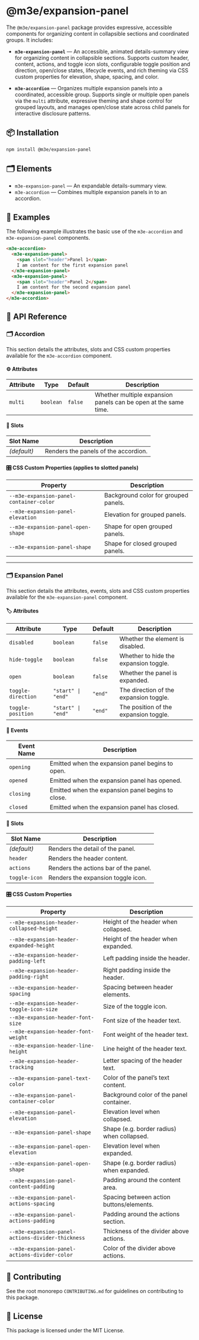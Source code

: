 # @m3e/expansion-panel

The `@m3e/expansion-panel` package provides expressive, accessible components for organizing content in collapsible sections and coordinated groups. It includes:

- **`m3e-expansion-panel`** — An accessible, animated details-summary view for organizing content in collapsible sections. Supports custom header, content, actions, and toggle icon slots, configurable toggle position and direction, open/close states, lifecycle events, and rich theming via CSS custom properties for elevation, shape, spacing, and color.

- **`m3e-accordion`** — Organizes multiple expansion panels into a coordinated, accessible group. Supports single or multiple open panels via the `multi` attribute, expressive theming and shape control for grouped layouts, and manages open/close state across child panels for interactive disclosure patterns.

## 📦 Installation

```bash
npm install @m3e/expansion-panel
```

## 🗂️ Elements

- `m3e-expansion-panel` — An expandable details-summary view.
- `m3e-accordion` — Combines multiple expansion panels in to an accordion.

## 🧪 Examples

The following example illustrates the basic use of the `m3e-accordion` and `m3e-expansion-panel` components.

```html
<m3e-accordion>
  <m3e-expansion-panel>
    <span slot="header">Panel 1</span>
    I am content for the first expansion panel
  </m3e-expansion-panel>
  <m3e-expansion-panel>
    <span slot="header">Panel 2</span>
    I am content for the second expansion panel
  </m3e-expansion-panel>
</m3e-accordion>
```

## 📖 API Reference

### 🗂️ Accordion

This section details the attributes, slots and CSS custom properties available for the `m3e-accordion` component.

#### ⚙️ Attributes

| Attribute | Type      | Default | Description                                                     |
| --------- | --------- | ------- | --------------------------------------------------------------- |
| `multi`   | `boolean` | `false` | Whether multiple expansion panels can be open at the same time. |

#### 🧩 Slots

| Slot Name   | Description                          |
| ----------- | ------------------------------------ |
| _(default)_ | Renders the panels of the accordion. |

#### 🎛️ CSS Custom Properties (applies to slotted panels)

| Property                                | Description                          |
| --------------------------------------- | ------------------------------------ |
| `--m3e-expansion-panel-container-color` | Background color for grouped panels. |
| `--m3e-expansion-panel-elevation`       | Elevation for grouped panels.        |
| `--m3e-expansion-panel-open-shape`      | Shape for open grouped panels.       |
| `--m3e-expansion-panel-shape`           | Shape for closed grouped panels.     |

---

### 🗂️ Expansion Panel

This section details the attributes, events, slots and CSS custom properties available for the `m3e-expansion-panel` component.

#### 🏷️ Attributes

| Attribute          | Type               | Default | Description                            |
| ------------------ | ------------------ | ------- | -------------------------------------- |
| `disabled`         | `boolean`          | `false` | Whether the element is disabled.       |
| `hide-toggle`      | `boolean`          | `false` | Whether to hide the expansion toggle.  |
| `open`             | `boolean`          | `false` | Whether the panel is expanded.         |
| `toggle-direction` | `"start" \| "end"` | `"end"` | The direction of the expansion toggle. |
| `toggle-position`  | `"start" \| "end"` | `"end"` | The position of the expansion toggle.  |

#### 🔔 Events

| Event Name | Description                                       |
| ---------- | ------------------------------------------------- |
| `opening`  | Emitted when the expansion panel begins to open.  |
| `opened`   | Emitted when the expansion panel has opened.      |
| `closing`  | Emitted when the expansion panel begins to close. |
| `closed`   | Emitted when the expansion panel has closed.      |

#### 🧩 Slots

| Slot Name     | Description                           |
| ------------- | ------------------------------------- |
| _(default)_   | Renders the detail of the panel.      |
| `header`      | Renders the header content.           |
| `actions`     | Renders the actions bar of the panel. |
| `toggle-icon` | Renders the expansion toggle icon.    |

#### 🎛️ CSS Custom Properties

| Property                                          | Description                                |
| ------------------------------------------------- | ------------------------------------------ |
| `--m3e-expansion-header-collapsed-height`         | Height of the header when collapsed.       |
| `--m3e-expansion-header-expanded-height`          | Height of the header when expanded.        |
| `--m3e-expansion-header-padding-left`             | Left padding inside the header.            |
| `--m3e-expansion-header-padding-right`            | Right padding inside the header.           |
| `--m3e-expansion-header-spacing`                  | Spacing between header elements.           |
| `--m3e-expansion-header-toggle-icon-size`         | Size of the toggle icon.                   |
| `--m3e-expansion-header-font-size`                | Font size of the header text.              |
| `--m3e-expansion-header-font-weight`              | Font weight of the header text.            |
| `--m3e-expansion-header-line-height`              | Line height of the header text.            |
| `--m3e-expansion-header-tracking`                 | Letter spacing of the header text.         |
| `--m3e-expansion-panel-text-color`                | Color of the panel’s text content.         |
| `--m3e-expansion-panel-container-color`           | Background color of the panel container.   |
| `--m3e-expansion-panel-elevation`                 | Elevation level when collapsed.            |
| `--m3e-expansion-panel-shape`                     | Shape (e.g. border radius) when collapsed. |
| `--m3e-expansion-panel-open-elevation`            | Elevation level when expanded.             |
| `--m3e-expansion-panel-open-shape`                | Shape (e.g. border radius) when expanded.  |
| `--m3e-expansion-panel-content-padding`           | Padding around the content area.           |
| `--m3e-expansion-panel-actions-spacing`           | Spacing between action buttons/elements.   |
| `--m3e-expansion-panel-actions-padding`           | Padding around the actions section.        |
| `--m3e-expansion-panel-actions-divider-thickness` | Thickness of the divider above actions.    |
| `--m3e-expansion-panel-actions-divider-color`     | Color of the divider above actions.        |

## 🤝 Contributing

See the root monorepo `CONTRIBUTING.md` for guidelines on contributing to this package.

## 📄 License

This package is licensed under the MIT License.
